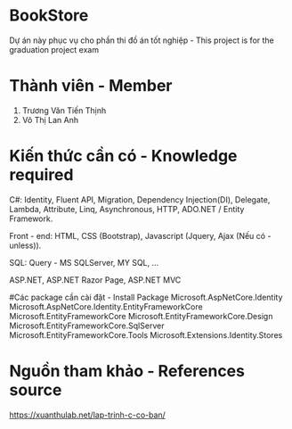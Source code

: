 # BookStore
Dự án này phục vụ cho phần thi đồ án tốt nghiệp - This project is for the graduation project exam

# Thành viên - Member
1. Trương Văn Tiến Thịnh
2. Võ Thị Lan Anh

# Kiến thức cần có - Knowledge required
C#: Identity, Fluent API, Migration, Dependency Injection(DI), Delegate, Lambda, Attribute, Linq, Asynchronous, HTTP, ADO.NET / Entity Framework.

Front - end: HTML, CSS (Bootstrap), Javascript (Jquery, Ajax (Nếu có - unless)).

SQL: Query - MS SQLServer, MY SQL, ...

ASP.NET, ASP.NET Razor Page, ASP.NET MVC

#Các package cần cài đặt - Install Package
Microsoft.AspNetCore.Identity
Microsoft.AspNetCore.Identity.EntityFrameworkCore
Microsoft.EntityFrameworkCore
Microsoft.EntityFrameworkCore.Design
Microsoft.EntityFrameworkCore.SqlServer
Microsoft.EntityFrameworkCore.Tools
Microsoft.Extensions.Identity.Stores

# Nguồn tham khảo - References source
https://xuanthulab.net/lap-trinh-c-co-ban/
